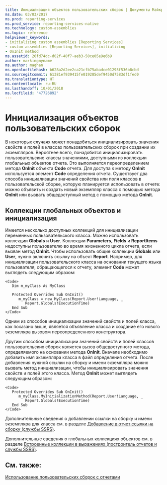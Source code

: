 ```yaml
---
title: Инициализация объектов пользовательских сборок | Документы Майкрософт
ms.date: 03/03/2017
ms.prod: reporting-services
ms.prod_service: reporting-services-native
ms.technology: custom-assemblies
ms.topic: reference
helpviewer_keywords:
- initializing custom assemblies [Reporting Services]
- custom assemblies [Reporting Services], initializing
- OnInit method
ms.assetid: 26fd74dc-d02f-40f7-aeb3-50ce05e9e6b9
author: markingmyname
ms.author: maghan
ms.openlocfilehash: b628a2d2ee2ca21cfb75abadce01293f536b8cbd
ms.sourcegitcommit: 61381ef939415fe019285def9450d7583df1fed0
ms.translationtype: HT
ms.contentlocale: ru-RU
ms.lasthandoff: 10/01/2018
ms.locfileid: "47726892"
---
```

# <a name="initializing-custom-assembly-objects"></a>Инициализация объектов пользовательских сборок
  В некоторых случаях может понадобиться инициализировать значения свойств и полей в классах пользовательских сборок при создании их экземпляров. Вероятнее всего, понадобится инициализировать пользовательские классы значениями, доступными из коллекции глобальных объектов отчета. Это выполняется переопределением метода **OnInit** объекта **Code** отчета. Для доступа к методу **OnInit** используется элемент **Code** определения отчета. Существует два способа инициализации значений свойства или поля классов в пользовательской сборке, которую планируется использовать в отчете: можно объявить и создать новый экземпляр класса с помощью метода **OnInit** или вызвать общедоступный метод с помощью метода **OnInit**.  
  
## <a name="global-object-collections-and-initialization"></a>Коллекции глобальных объектов и инициализация  
 Имеется несколько доступных коллекций для инициализации переменных пользовательского класса. Можно использовать коллекции **Globals** и **User**. Коллекции **Parameters**, **Fields** и **ReportItems** недоступны пользователю во время жизненного цикла отчета, если вызван метод **OnInit**. Чтобы использовать общие коллекции **Globals** или **User**, нужно включить ссылку на объект **Report**. Например, для инициализации пользовательского класса на основании текущего языка пользователя, обращающегося к отчету, элемент **Code** может выглядеть следующим образом:  
  
```  
<Code>  
   Dim m_myClass As MyClass  
  
   Protected Overrides Sub OnInit()  
      m_myClass = new MyClass(Report.User!Language, _  
         Report.Globals!ExecutionTime)  
   End Sub  
</Code>  
```  
  
 Одним из способов инициализации значений свойств и полей класса, как показано выше, является объявление класса и создание его нового экземпляра вызовом переопределенного конструктора.  
  
 Другим способом инициализации значений свойств и полей классов пользовательских сборок является вызов общедоступного метода, определяемого на основании метода **OnInit**. Вначале необходимо добавить имя экземпляра класса в файл определения отчета. После добавления нужной ссылки на сборку и имени экземпляра можно вызвать метод инициализации, чтобы инициализировать значения свойств и полей этого класса. Метод **OnInit** может выглядеть следующим образом:  
  
```  
<Code>  
   Protected Overrides Sub OnInit()  
      m_myClass.MyInitializationMethod(Report.User!Language, _  
         Report.Globals!ExecutionTime)  
   End Sub  
</Code>  
```  
  
 Дополнительные сведения о добавлении ссылки на сборку и имени экземпляра для класса см. в разделе [Добавление в отчет ссылки на сборку (службы SSRS)](../../reporting-services/report-design/add-an-assembly-reference-to-a-report-ssrs.md).  
  
 Дополнительные сведения о глобальных коллекциях объектов см. в разделе [Встроенные коллекции в выражениях (построитель отчетов и службы SSRS)](../../reporting-services/report-design/built-in-collections-in-expressions-report-builder.md).  
  
## <a name="see-also"></a>См. также:  
 [Использование пользовательских сборок с отчетами](../../reporting-services/custom-assemblies/using-custom-assemblies-with-reports.md)  
  
  
